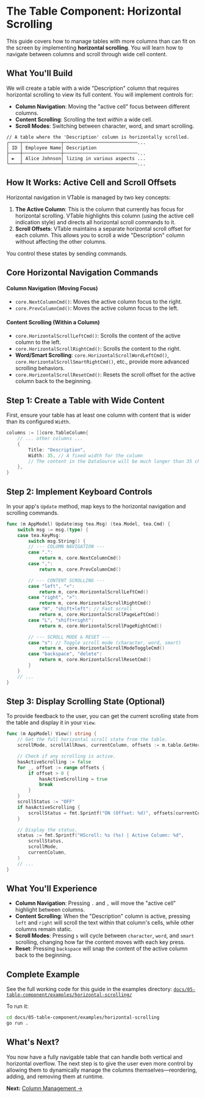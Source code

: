 # The Table Component: Horizontal Scrolling

This guide covers how to manage tables with more columns than can fit on the screen by implementing **horizontal scrolling**. You will learn how to navigate between columns and scroll through wide cell content.

## What You'll Build

We will create a table with a wide "Description" column that requires horizontal scrolling to view its full content. You will implement controls for:
-   **Column Navigation**: Moving the "active cell" focus between different columns.
-   **Content Scrolling**: Scrolling the text *within* a wide cell.
-   **Scroll Modes**: Switching between character, word, and smart scrolling.

```text
// A table where the 'Description' column is horizontally scrolled.
┌────┬──────────────┬───────────────────────────...
│ ID │ Employee Name│ Description
├────┼──────────────┼───────────────────────────...
│ ►  │ Alice Johnson│ lizing in various aspects ...
└────┴──────────────┴───────────────────────────...
```

## How It Works: Active Cell and Scroll Offsets

Horizontal navigation in VTable is managed by two key concepts:

1.  **The Active Column**: This is the column that currently has focus for horizontal scrolling. VTable highlights this column (using the active cell indication style) and directs all horizontal scroll commands to it.
2.  **Scroll Offsets**: VTable maintains a separate horizontal scroll offset for each column. This allows you to scroll a wide "Description" column without affecting the other columns.

You control these states by sending commands.

## Core Horizontal Navigation Commands

#### Column Navigation (Moving Focus)
-   `core.NextColumnCmd()`: Moves the active column focus to the right.
-   `core.PrevColumnCmd()`: Moves the active column focus to the left.

#### Content Scrolling (Within a Column)
-   `core.HorizontalScrollLeftCmd()`: Scrolls the content of the active column to the left.
-   `core.HorizontalScrollRightCmd()`: Scrolls the content to the right.
-   **Word/Smart Scrolling**: `core.HorizontalScrollWordLeftCmd()`, `core.HorizontalScrollSmartRightCmd()`, etc., provide more advanced scrolling behaviors.
-   `core.HorizontalScrollResetCmd()`: Resets the scroll offset for the active column back to the beginning.

## Step 1: Create a Table with Wide Content

First, ensure your table has at least one column with content that is wider than its configured `Width`.

```go
columns := []core.TableColumn{
    // ... other columns ...
    {
        Title: "Description",
        Width: 35, // A fixed width for the column
        // The content in the DataSource will be much longer than 35 chars.
    },
}
```

## Step 2: Implement Keyboard Controls

In your app's `Update` method, map keys to the horizontal navigation and scrolling commands.

```go
func (m AppModel) Update(msg tea.Msg) (tea.Model, tea.Cmd) {
	switch msg := msg.(type) {
	case tea.KeyMsg:
		switch msg.String() {
		// --- COLUMN NAVIGATION ---
		case ".":
			return m, core.NextColumnCmd()
		case ",":
			return m, core.PrevColumnCmd()

		// --- CONTENT SCROLLING ---
		case "left", "<":
			return m, core.HorizontalScrollLeftCmd()
		case "right", ">":
			return m, core.HorizontalScrollRightCmd()
		case "H", "shift+left": // Fast scroll
			return m, core.HorizontalScrollPageLeftCmd()
		case "L", "shift+right":
			return m, core.HorizontalScrollPageRightCmd()

		// --- SCROLL MODE & RESET ---
		case "s": // Toggle scroll mode (character, word, smart)
			return m, core.HorizontalScrollModeToggleCmd()
		case "backspace", "delete":
			return m, core.HorizontalScrollResetCmd()
		}
	}
	// ...
}
```

## Step 3: Display Scrolling State (Optional)

To provide feedback to the user, you can get the current scrolling state from the table and display it in your `View`.

```go
func (m AppModel) View() string {
    // Get the full horizontal scroll state from the table.
	scrollMode, scrollAllRows, currentColumn, offsets := m.table.GetHorizontalScrollState()

    // Check if any scrolling is active.
	hasActiveScrolling := false
	for _, offset := range offsets {
		if offset > 0 {
			hasActiveScrolling = true
			break
		}
	}
	scrollStatus := "OFF"
	if hasActiveScrolling {
		scrollStatus = fmt.Sprintf("ON (Offset: %d)", offsets[currentColumn])
	}

    // Display the status.
    status := fmt.Sprintf("HScroll: %s (%s) | Active Column: %d",
        scrollStatus,
        scrollMode,
        currentColumn,
	)
    // ...
}
```

## What You'll Experience

-   **Column Navigation**: Pressing `.` and `,` will move the "active cell" highlight between columns.
-   **Content Scrolling**: When the "Description" column is active, pressing `left` and `right` will scroll the text within that column's cells, while other columns remain static.
-   **Scroll Modes**: Pressing `s` will cycle between `character`, `word`, and `smart` scrolling, changing how far the content moves with each key press.
-   **Reset**: Pressing `backspace` will snap the content of the active column back to the beginning.

## Complete Example

See the full working code for this guide in the examples directory:
[`docs/05-table-component/examples/horizontal-scrolling/`](examples/horizontal-scrolling/)

To run it:
```bash
cd docs/05-table-component/examples/horizontal-scrolling
go run .
```

## What's Next?

You now have a fully navigable table that can handle both vertical and horizontal overflow. The next step is to give the user even more control by allowing them to dynamically manage the columns themselves—reordering, adding, and removing them at runtime.

**Next:** [Column Management →](10-column-management.md) 